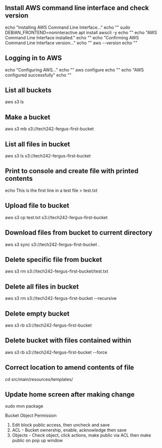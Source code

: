 ## Install AWS command line interface and check version
echo "Installing AWS Command Line Interface..."
echo ""
sudo DEBIAN_FRONTEND=noninteractive apt install awscli -y
echo ""
echo "AWS Command Line Interface installed."
echo ""
echo "Confirming AWS Command Line Interface version..."
echo ""
aws --version
echo ""

## Logging in to AWS
echo "Configuring AWS..."
echo ""
aws configure
echo ""
echo "AWS configured successfully"
echo ""

## List all buckets
aws s3 ls

## Make a bucket
aws s3 mb s3://tech242-fergus-first-bucket

## List all files in bucket
aws s3 ls s3://tech242-fergus-first-bucket

## Print to console and create file with printed contents
echo This is the first line in a test file > test.txt

## Upload file to bucket
aws s3 cp test.txt s3://tech242-fergus-first-bucket

## Download files from bucket to current directory
aws s3 sync s3://tech242-fergus-first-bucket .

## Delete specific file from bucket
aws s3 rm s3://tech242-fergus-first-bucket/test.txt

## Delete all files in bucket
aws s3 rm s3://tech242-fergus-first-bucket --recursive

## Delete empty bucket
aws s3 rb s3://tech242-fergus-first-bucket

## Delete bucket with files contained within
aws s3 rb s3://tech242-fergus-first-bucket --force

## Correct location to amend contents of file
cd src/main/resources/templates/

## Update home screen after making change
sudo mvn package

Bucket Object Permission
1. Edit block public access, then uncheck and save
2. ACL - Bucket ownership, enable, acknowledge then save
3. Objects - Check object, click actions, make public via ACL then make public on pop up window